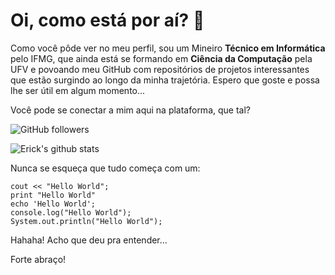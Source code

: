 # Oi, como está por aí? 👋

Como você pôde ver no meu perfil, sou um Mineiro **Técnico em Informática** pelo IFMG, que ainda está se formando em **Ciência da Computação** pela UFV e povoando meu GitHub com repositórios de projetos interessantes que estão surgindo ao longo da minha trajetória. Espero que goste e possa lhe ser útil em algum momento...

Você pode se conectar a mim aqui na plataforma, que tal?

![GitHub followers](https://img.shields.io/github/followers/erickfigueiredo?style=social)

![Erick's github stats](https://github-readme-stats.vercel.app/api?username=erickfigueiredo&show_icons=true&theme=radical)

Nunca se esqueça que tudo começa com um:

~~~~
cout << "Hello World";
print "Hello World"
echo 'Hello World';
console.log("Hello World");
System.out.println("Hello World");
~~~~
Hahaha! Acho que deu pra entender...

Forte abraço!
